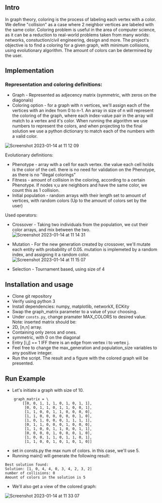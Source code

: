 # 

## Intro

In graph theory, coloring is the process of labeling each vertex with a color.
We define "collision" as a case where 2 neighbor vertices are labeled with the same color.
Coloring problem is useful in the area of computer science, as it can be a reduction to real-world problems taken from many worlds: networks, constuction/civil engineering, design and more.
The project's objective is to find a coloring for a given graph, with minimum collisions, using evolutionary algorithm.
The amount of colors can be determined by the user.

## Implementation
### Representation and coloring definitions:
- Graph - Represented as adjecency matrix (symmetric, with zeros on the diagonals)
- Coloring option - for a graph with n vertices, we'll assign each of the vertices with an index from 0 to n-1. An array in size of n will represent the coloring of the graph, where each index-value pair in the array will match to a vertex and it's color.
When running the algorithm we use numbers to represent the colors, and when projecting to the final solution we use a python dictionary to match each of the numbers with a valid color.

![Screenshot 2023-01-14 at 11 12 09](https://user-images.githubusercontent.com/63665467/212464893-d8722884-d6a6-4fa1-894f-5d8ebfc3810e.png)


Evolutionary definitions:
- Phenotype - array with a cell for each vertex. the value each cell holds is the color of the cell.
there is no need for validation on the Phenotype, as there is no "illegal colorings"
- Fitness - amount of collision in the coloring, according to a certain Phenotype.
If nodes v,u are neighbors and have the same color, we count this as 1 collision.
- Initial population - random arrays with their length set to amount of vertices, with random colors (Up to the amount of colors set by the user)

Used operators:

- Crossover - Taking two individuals from the population, we cut their color arrays, and mix between the two.
![Screenshot 2023-01-14 at 11 14 31](https://user-images.githubusercontent.com/63665467/212464927-af77571b-86de-494c-abc2-ca6e96abc839.png)

- Mutation - For the new generation created by crossover, we'll mutate each entity with probability of 0.05. mutation is implemeted by a random index, and assigning it a random color.
![Screenshot 2023-01-14 at 11 15 07](https://user-images.githubusercontent.com/63665467/212464944-8337daff-b6cb-43aa-a01f-cc3e1bb26e84.png)
- Selection - Tournament based, using size of 4

## Installation and usage

- Clone git repository
- Verify using python 3
- Install dependencies: numpy, matplotlib, networkX, ECKity
- Swap the graph_matrix parameter to a value of your choosing.
- Under `consts.py`, change pramater MAX_COLORS to desired value.
Note: inserted matrix should be:
- 2D, [n,n] array.
- Containing only zeros and ones.
- symmetric, with 0 on the diagonal
- Entry [i,j] == 1 IFF there is an edge from vertex i to vertex j.
- Feel free to change the max_generation and population_size variables to any positive integer.
- Run the script. The result and a figure with the colored graph will be presented.

## Run Example

- Let's initiate a graph with size of 10.
```
    graph_matrix = \
        [[0, 0, 1, 1, 1, 0, 1, 0, 1, 1],
         [0, 0, 1, 1, 0, 1, 1, 0, 0, 1],
         [1, 1, 0, 0, 1, 1, 0, 0, 0, 0],
         [1, 1, 0, 0, 0, 0, 0, 0, 1, 0],
         [1, 0, 1, 0, 0, 0, 1, 1, 1, 1],
         [0, 1, 1, 0, 0, 0, 1, 0, 0, 0],
         [1, 1, 0, 0, 1, 1, 0, 0, 1, 1],
         [0, 0, 0, 0, 1, 0, 0, 0, 1, 0],
         [1, 0, 0, 1, 1, 0, 1, 1, 0, 1],
         [1, 1, 0, 0, 1, 0, 1, 0, 1, 0]]
```
-  set in consts.py the max num of colors. in this case, we'll use 5.
- Running main() will generate the following result:
```
Best solution found: 
Solution: [1, 0, 4, 4, 0, 3, 4, 2, 3, 2]
number of collisions: 0
Amount of colors in the solution is 5
```
- We'll also get a view of the colored graph:

![Screenshot 2023-01-14 at 11 33 07](https://user-images.githubusercontent.com/63665467/212465545-e51e44c9-a908-4111-99c6-ce198ffeeed8.png)
